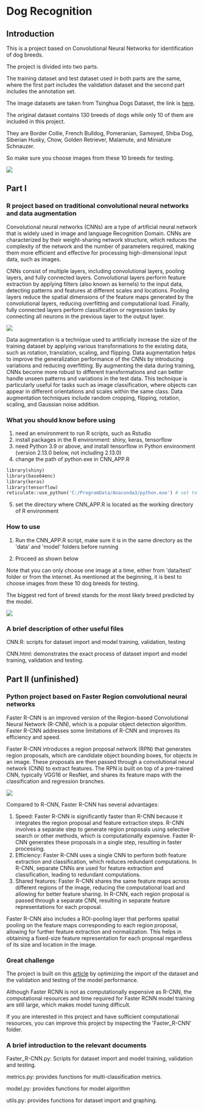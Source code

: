 # Dog Recognition

## Introduction

This is a project based on Convolutional Neural Networks for identification of dog breeds.

The project is divided into two parts.

The training dataset and test dataset used in both parts are the same, where the first part includes the validation dataset and the second part includes the annotation set.

The image datasets are taken from Tsinghua Dogs Dataset, the link is [here](https://cg.cs.tsinghua.edu.cn/ThuDogs/).

The original dataset contains 130 breeds of dogs while only 10 of them are included in this project.

They are Border Collie, French Bulldog, Pomeranian, Samoyed, Shiba Dog, Siberian Husky, Chow, Golden Retriever, Malamute, and Miniature Schnauzer.

So make sure you choose images from these 10 breeds for testing.

![](https://github.com/ACM40960/project-22205799/blob/479e333fcffdbb143c8bd77640894a50f4cde309/images/10_dogs.jpg)

## Part I

### R project based on traditional convolutional neural networks and data augmentation

Convolutional neural networks (CNNs) are a type of artificial neural network that is widely used in image and language Recognition Domain. CNNs are characterized by their weight-sharing network structure, which reduces the complexity of the network and the number of parameters required, making them more efficient and effective for processing high-dimensional input data, such as images.

CNNs consist of multiple layers, including convolutional layers, pooling layers, and fully connected layers. Convolutional layers perform feature extraction by applying filters (also known as kernels) to the input data, detecting patterns and features at different scales and locations. Pooling layers reduce the spatial dimensions of the feature maps generated by the convolutional layers, reducing overfitting and computational load. Finally, fully connected layers perform classification or regression tasks by connecting all neurons in the previous layer to the output layer.

![](https://github.com/ACM40960/project-22205799/blob/c0f1f39f12dab96d2c09abbb4c65d5e265bf1a81/images/CCN31.jpg)

Data augmentation is a technique used to artificially increase the size of the training dataset by applying various transformations to the existing data, such as rotation, translation, scaling, and flipping. Data augmentation helps to improve the generalization performance of the CNNs by introducing variations and reducing overfitting. By augmenting the data during training, CNNs become more robust to different transformations and can better handle unseen patterns and variations in the test data. This technique is particularly useful for tasks such as image classification, where objects can appear in different orientations and scales within the same class. Data augmentation techniques include random cropping, flipping, rotation, scaling, and Gaussian noise addition.

### What you should know before using

1. need an environment to run R scripts, such as Rstudio
2. install packages in the R environment: shiny, keras, tensorflow
3. need Python 3.9 or above, and install tensorflow in Python environment (version 2.13.0 below, not including 2.13.0)
4. change the path of python.exe in CNN_APP.R
```python
library(shiny)
library(base64enc)
library(keras)
library(tensorflow)
reticulate::use_python('C:/ProgramData/Anaconda3/python.exe') # set to your python.exe
```
5. set the directory where CNN_APP.R is located as the working directory of R environment

### How to use

1. Run the CNN_APP.R script, make sure it is in the same directory as the 'data' and 'model' folders before running

2. Proceed as shown below

Note that you can only choose one image at a time, either from 'data/test' folder or from the internet. As mentioned at the beginning, it is best to choose images from these 10 dog breeds for testing.

The biggest red font of breed stands for the most likely breed predicted by the model.

![](https://github.com/ACM40960/project-22205799/blob/fdc30dfa53b1929260b0db0fc059bc742bc8ffaf/images/dog_recognition.gif)

### A brief description of other useful files

CNN.R: scripts for dataset import and model training, validation, testing

CNN.html: demonstrates the exact process of dataset import and model training, validation and testing.

## Part II (unfinished)

### Python project based on Faster Region convolutional neural networks

Faster R-CNN is an improved version of the Region-based Convolutional Neural Network (R-CNN), which is a popular object detection algorithm. Faster R-CNN addresses some limitations of R-CNN and improves its efficiency and speed.

Faster R-CNN introduces a region proposal network (RPN) that generates region proposals, which are candidate object bounding boxes, for objects in an image. These proposals are then passed through a convolutional neural network (CNN) to extract features. The RPN is built on top of a pre-trained CNN, typically VGG16 or ResNet, and shares its feature maps with the classification and regression branches.

![](https://github.com/ACM40960/project-22205799/blob/c0f1f39f12dab96d2c09abbb4c65d5e265bf1a81/images/faster_r-cnn.png)

Compared to R-CNN, Faster R-CNN has several advantages:

1. Speed: Faster R-CNN is significantly faster than R-CNN because it integrates the region proposal and feature extraction steps. R-CNN involves a separate step to generate region proposals using selective search or other methods, which is computationally expensive. Faster R-CNN generates these proposals in a single step, resulting in faster processing.
2. Efficiency: Faster R-CNN uses a single CNN to perform both feature extraction and classification, which reduces redundant computations. In R-CNN, separate CNNs are used for feature extraction and classification, leading to redundant computations.
3. Shared features: Faster R-CNN shares the same feature maps across different regions of the image, reducing the computational load and allowing for better feature sharing. In R-CNN, each region proposal is passed through a separate CNN, resulting in separate feature representations for each proposal.

Faster R-CNN also includes a ROI-pooling layer that performs spatial pooling on the feature maps corresponding to each region proposal, allowing for further feature extraction and normalization. This helps in obtaining a fixed-size feature representation for each proposal regardless of its size and location in the image.

### Great challenge

The project is built on this [article](https://towardsdatascience.com/understanding-and-implementing-faster-r-cnn-a-step-by-step-guide-11acfff216b0) by optimizing the import of the dataset and the validation and testing of the model performance.

Although Faster RCNN is not as computationally expensive as R-CNN, the computational resources and time required for Faster RCNN model training are still large, which makes model tuning difficult.

If you are interested in this project and have sufficient computational resources, you can improve this project by inspecting the 'Faster_R-CNN' folder.

### A brief introduction to the relevant documents

Faster_R-CNN.py: Scripts for dataset import and model training, validation and testing.

metrics.py: provides functions for multi-classification metrics.

model.py: provides functions for model algorithm

utils.py: provides functions for dataset import and graphing.


